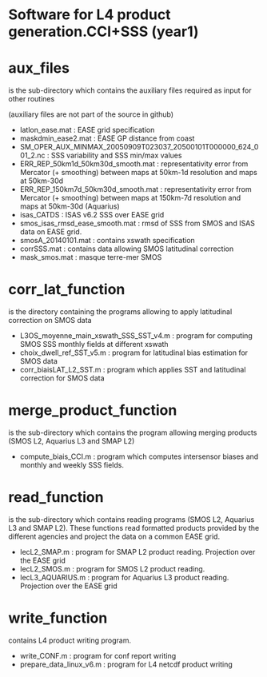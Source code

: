 # Software for L4 product generation.CCI+SSS (year1)

# aux_files 
is the sub-directory which contains the auxiliary files required as input for other routines

(auxiliary files are not part of the source in github)

* latlon_ease.mat : EASE grid specification
* maskdmin_ease2.mat : EASE GP distance from coast
* SM_OPER_AUX_MINMAX_20050909T023037_20500101T000000_624_001_2.nc : SSS variability and SSS min/max values
* ERR_REP_50km1d_50km30d_smooth.mat : representativity error from Mercator (+ smoothing) between maps at 50km-1d resolution and maps at 50km-30d
* ERR_REP_150km7d_50km30d_smooth.mat : representativity error from Mercator (+ smoothing) between maps at 150km-7d resolution and maps at 50km-30d  (Aquarius)
* isas_CATDS : ISAS v6.2 SSS over EASE grid
* smos_isas_rmsd_ease_smooth.mat : rmsd of SSS from SMOS and ISAS data on EASE grid.
* smosA_20140101.mat : contains xswath specification
* corrSSS.mat : contains data allowing SMOS latitudinal correction
* mask_smos.mat : masque terre-mer SMOS

# corr_lat_function 
is the directory containing the programs allowing to apply latitudinal correction on SMOS data

* L3OS_moyenne_main_xswath_SSS_SST_v4.m : program for computing SMOS SSS monthly fields at different xswath
* choix_dwell_ref_SST_v5.m : program for latitudinal bias estimation for SMOS data
* corr_biaisLAT_L2_SST.m : program which applies SST and latitudinal correction for SMOS data

# merge_product_function 
is the sub-directory which contains the program allowing merging products (SMOS L2, Aquarius L3 and SMAP L2)

* compute_biais_CCI.m : program which computes intersensor biases and monthly and weekly SSS fields.


# read_function 
is the sub-directory which contains reading programs (SMOS L2, Aquarius L3 and SMAP L2). These functions read formatted products provided by the different agencies and project the data on a common EASE grid.

* lecL2_SMAP.m : program for SMAP L2 product reading. Projection over the EASE grid
* lecL2_SMOS.m : program for SMOS L2 product reading.
* lecL3_AQUARIUS.m : program for Aquarius L3 product reading. Projection over the EASE grid

# write_function 
contains L4 product writing program. 

* write_CONF.m : program for conf report writing
* prepare_data_linux_v6.m : program for L4 netcdf product writing


